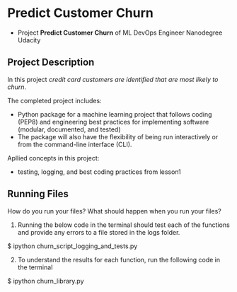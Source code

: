 # Predict Customer Churn

- Project **Predict Customer Churn** of ML DevOps Engineer Nanodegree Udacity

## Project Description

In this project *credit card customers are identified that are most likely to churn*. 

The completed project includes:
* Python package for a machine learning project that follows coding (PEP8) and engineering best practices for implementing software (modular, documented, and tested)
* The package will also have the flexibility of being run interactively or from the command-line interface (CLI).

Apllied concepts in this project:
* testing, logging, and best coding practices from lesson1 


## Running Files
How do you run your files? What should happen when you run your files?

1. Running the below code in the terminal should test each of the functions and provide any errors to a file stored in the logs folder.

$ ipython churn_script_logging_and_tests.py

2. To understand the results for each function, run the following code in the terminal

$ ipython churn_library.py
